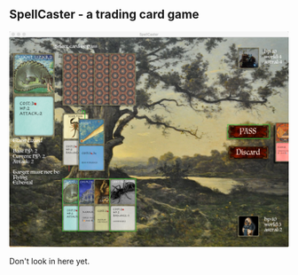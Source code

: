 SpellCaster - a trading card game
---------------------------------

![SpellCaster screenshot](assets/screenshot.png?raw=true "SpellCaster Screenshot")

Don't look in here yet.
